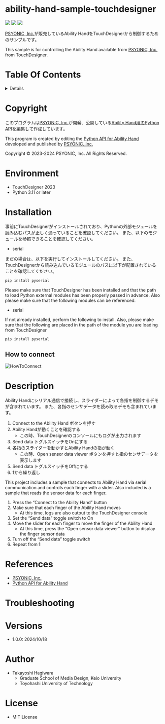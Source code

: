 # ability-hand-sample-touchdesigner

<img src="https://img.shields.io/badge/Python-3.11 or Later-blue?&logo=Python"> <img src="https://img.shields.io/badge/TouchDesigner-2023-blue?"> <img src="https://img.shields.io/badge/License-MIT-green">

[PSYONIC, Inc.](https://www.psyonic.io/)が販売しているAbility HandをTouchDesignerから制御するためのサンプルです。

This sample is for controlling the Ability Hand available from [PSYONIC, Inc.](https://www.psyonic.io/) from TouchDesigner.

# Table Of Contents <!-- omit in toc -->
<details>
<summary>Details</summary>

- [ability-hand-sample-touchdesigner](#ability-hand-sample-touchdesigner)
- [Copyright](#copyright)
- [Environment](#environment)
- [Installation](#installation)
  - [How to connect](#how-to-connect)
- [Description](#description)
- [References](#references)
- [Troubleshooting](#troubleshooting)
- [Versions](#versions)
- [Author](#author)
- [License](#license)
</details>

# Copyright
このプログラムは[PSYONIC, Inc.](https://www.psyonic.io/)が開発、公開している[Ability Hand用のPython API](https://github.com/psyonicinc/ability-hand-api)を編集して作成しています。

This program is created by editing the [Python API for Ability Hand](https://github.com/psyonicinc/ability-hand-api) developed and published by [PSYONIC, Inc.](https://www.psyonic.io/)

Copyright © 2023-2024 PSYONIC, Inc. All Rights Reserved.


# Environment
- TouchDesigner 2023
- Python 3.11 or later

# Installation
事前にTouchDesignerがインストールされており、Pythonの外部モジュールを読み込むパスが正しく通っていることを確認してください。
また、以下のモジュールを参照できることを確認してください。
- serial

まだの場合は、以下を実行してインストールしてください。
また、TouchDesignerから読み込んでいるモジュールのパスに以下が配置されていることを確認してください。
```bash
pip install pyserial
```


Please make sure that TouchDesigner has been installed and that the path to load Python external modules has been properly passed in advance.
Also please make sure that the following modules can be referenced.
- serial

If not already installed, perform the following to install.
Also, please make sure that the following are placed in the path of the module you are loading from TouchDesigner
```bash
pip install pyserial
```

## How to connect
![HowToConnect](https://github.com/user-attachments/assets/47038b82-8f04-41eb-8816-7ece3a7bed89)

# Description
Ability Handにシリアル通信で接続し、スライダーによって各指を制御するデモが含まれています。
また、各指のセンサデータを読み取るデモも含まれています。

1. Connect to the Ability Hand ボタンを押す
2. Ability Handが動くことを確認する
   - この時、TouchDesignerのコンソールにもログが出力されます
3. Send data トグルスイッチをOnにする
4. 各指のスライダーを動かすとAbility Handの指が動く
   - この時、Open sensor data viewer ボタンを押すと指のセンサデータを表示します
5. Send data トグルスイッチをOffにする
6. 1から繰り返し


This project includes a sample that connects to Ability Hand via serial communication and controls each finger with a slider.
Also included is a sample that reads the sensor data for each finger.

1. Press the “Connect to the Ability Hand” button
2. Make sure that each finger of the Ability Hand moves
   - At this time, logs are also output to the TouchDesigner console
3. Set the “Send data” toggle switch to On
4. Move the slider for each finger to move the finger of the Ability Hand
   - At this time, press the "Open sensor data viewer" button to display the finger sensor data
5. Turn off the “Send data” toggle switch
6. Repeat from 1


# References
- [PSYONIC, Inc.](https://www.psyonic.io/)
- [Python API for Ability Hand](https://github.com/psyonicinc/ability-hand-api)


# Troubleshooting


# Versions
- 1.0.0: 2024/10/18

# Author
- Takayoshi Hagiwara
    - Graduate School of Media Design, Keio University
    - Toyohashi University of Technology


# License
- MIT License